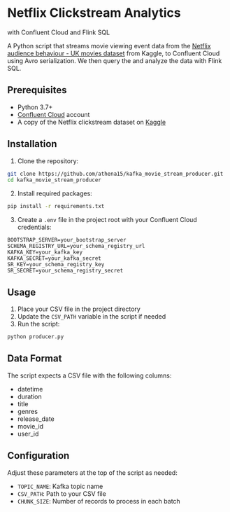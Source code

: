 # Netflix Clickstream Analytics
with Confluent Cloud and Flink SQL

A Python script that streams movie viewing event data from the [Netflix audience behaviour - UK movies dataset](https://www.kaggle.com/datasets/vodclickstream/netflix-audience-behaviour-uk-movies) from Kaggle, to Confluent Cloud using Avro serialization. We then query the and analyze the data with Flink SQL.

## Prerequisites

- Python 3.7+
- [Confluent Cloud](https://confluent.cloud) account
- A copy of the Netflix clickstream dataset on [Kaggle](https://www.kaggle.com/datasets/vodclickstream/netflix-audience-behaviour-uk-movies)

## Installation

1. Clone the repository:
```bash
git clone https://github.com/athena15/kafka_movie_stream_producer.git
cd kafka_movie_stream_producer
```

2. Install required packages:
```bash
pip install -r requirements.txt
```

3. Create a `.env` file in the project root with your Confluent Cloud credentials:
```
BOOTSTRAP_SERVER=your_bootstrap_server
SCHEMA_REGISTRY_URL=your_schema_registry_url
KAFKA_KEY=your_kafka_key
KAFKA_SECRET=your_kafka_secret
SR_KEY=your_schema_registry_key
SR_SECRET=your_schema_registry_secret
```

## Usage

1. Place your CSV file in the project directory
2. Update the `CSV_PATH` variable in the script if needed
3. Run the script:
```bash
python producer.py
```

## Data Format

The script expects a CSV file with the following columns:
- datetime
- duration
- title
- genres
- release_date
- movie_id
- user_id

## Configuration

Adjust these parameters at the top of the script as needed:
- `TOPIC_NAME`: Kafka topic name
- `CSV_PATH`: Path to your CSV file
- `CHUNK_SIZE`: Number of records to process in each batch
